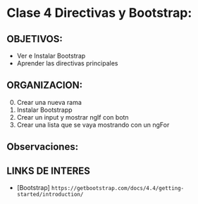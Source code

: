# Clase 4 Directivas y Bootstrap:

## OBJETIVOS:

- Ver e Instalar Bootstrap
- Aprender las directivas principales

## ORGANIZACION:

0. Crear una nueva rama
1. Instalar Bootstrapp
2. Crear un input y mostrar ngIf con botn
3. Crear una lista que se vaya mostrando con un ngFor

## Observaciones:

## LINKS DE INTERES

- [Bootstrap] `https://getbootstrap.com/docs/4.4/getting-started/introduction/`
